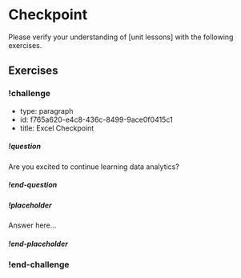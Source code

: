 # Checkpoint

Please verify your understanding of [unit lessons] with the following exercises.

## Exercises

### !challenge

* type: paragraph
* id: f765a620-e4c8-436c-8499-9ace0f0415c1
* title: Excel Checkpoint

##### !question

Are you excited to continue learning data analytics?

##### !end-question

##### !placeholder

Answer here...

##### !end-placeholder

### !end-challenge
